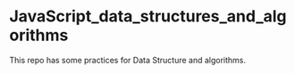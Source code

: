 # JavaScript_data_structures_and_algorithms
This repo has some practices for Data Structure and algorithms.
